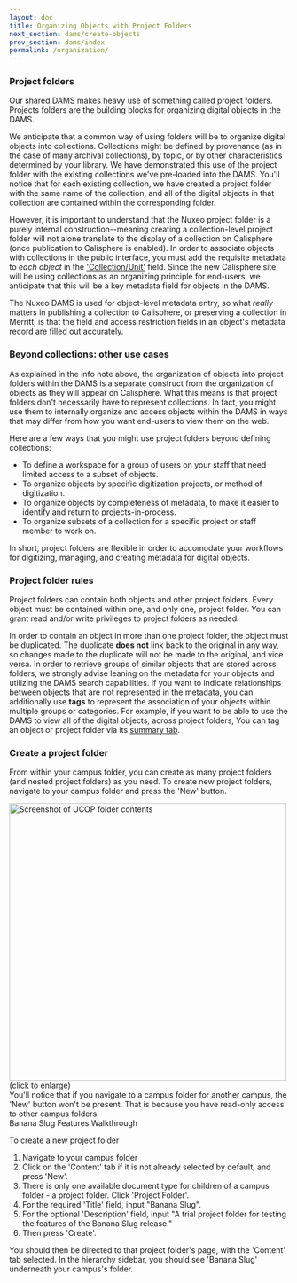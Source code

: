 ```yaml
---
layout: doc
title: Organizing Objects with Project Folders
next_section: dams/create-objects
prev_section: dams/index
permalink: /organization/
---
```


### Project folders

Our shared DAMS makes heavy use of something called project folders. Projects folders are the building blocks for organizing digital objects in the DAMS.

We anticipate that a common way of using folders will be to organize digital objects into collections. Collections might be defined by provenance (as in the case of many archival collections), by topic, or by other characteristics determined by your library. We have demonstrated this use of the project folder with the existing collections we've pre-loaded into the DAMS. You'll notice that for each existing collection, we have created a project folder with the same name of the collection, and all of the digital objects in that collection are contained within the corresponding folder.

<div class="note">However, it is important to understand that the Nuxeo project folder is a purely internal construction--meaning creating a collection-level project folder will not alone translate to the display of a collection on Calisphere (once publication to Calisphere is enabled). In order to associate objects with collections in the public interface, you must add the requisite metadata to <i>each object</i> in the <a href="" class="notelink">'Collection/Unit'</a> field. Since the new Calisphere site will be using collections as an organizing principle for end-users, we anticipate that this will be a key metadata field for objects in the DAMS.</div>


The Nuxeo DAMS is used for object-level metadata entry, so what <i>really</i> matters in publishing a collection to Calisphere, or preserving a collection in Merritt, is that the  field and access restriction fields in an object's metadata record are filled out accurately.

### Beyond collections: other use cases
As explained in the info note above, the organization of objects into project folders within the DAMS is a separate construct from the organization of objects as they will appear on Calisphere. What this means is that project folders don't necessarily have to represent collections. In fact, you might use them to internally organize and access objects within the DAMS in ways that may differ from how you want end-users to view them on the web.

Here are a few ways that you might use project folders beyond defining collections:

  - To define a workspace for a group of users on your staff that need limited access to a subset of objects. 
  - To organize objects by specific digitization projects, or method of digitization. 
  - To organize objects by completeness of metadata, to make it easier to identify and return to projects-in-process. 
  - To organize subsets of a collection for a specific project or staff member to work on.

In short, project folders are flexible in order to accomodate your workflows for digitizing, managing, and creating metadata for digital objects.

### Project folder rules
Project folders can contain both objects and other project folders. Every object must be contained within one, and only one, project folder. You can grant read and/or write privileges to project folders as needed.

<div class="note">In order to contain an object in more than one project folder, the object must be duplicated. The duplicate <b>does not</b> link back to the original in any way, so changes made to the duplicate will not be made to the original, and vice versa. In order to retrieve groups of similar objects that are stored across folders, we strongly advise leaning on the metadata for your objects and utilizing the DAMS search capabilities. If you want to indicate relationships between objects that are not represented in the metadata, you can additionally use <b>tags</b> to represent the association of your objects within multiple groups or categories. For example, if you want to be able to use the DAMS to view all of the digital objects, across project folders,  You can tag an object or project folder via its <a href="{{ site.url }}{{ site.baseurl}}/docs/dams/edit-objects" class="notelink">summary tab</a>.</div>

### Create a project folder
From within your campus folder, you can create as many project folders (and nested project folders) as you need. To create new project folders, navigate to your campus folder and press the 'New' button. 

<a class="img-popup" href="{{ site.url }}{{ site.baseurl }}/images/2_UCOP-folder.png">
  <img src="{{ site.url }}{{ site.baseurl }}/images/2_UCOP-folder.png" alt="Screenshot of UCOP folder contents" style="width: 500px">
</a>
<br>(click to enlarge)

<div class="note">You'll notice that if you navigate to a campus folder for another campus, the 'New' button won't be present. That is because you have read-only access to other campus folders.</div>

<div class="walkthrough">Banana Slug Features Walkthrough</div>

To create a new project folder 

1. Navigate to your campus folder
2. Click on the 'Content' tab if it is not already selected by default, and press 'New'.
3. There is only one available document type for children of a campus folder - a project folder. Click 'Project Folder'. 
4. For the required 'Title' field, input "Banana Slug".
5. For the optional 'Description' field, input "A trial project folder for testing the features of the Banana Slug release." 
6. Then press 'Create'. 

<p>You should then be directed to that project folder's page, with the 'Content' tab selected. In the hierarchy sidebar, you should see 'Banana Slug' underneath your campus's folder.</p>
